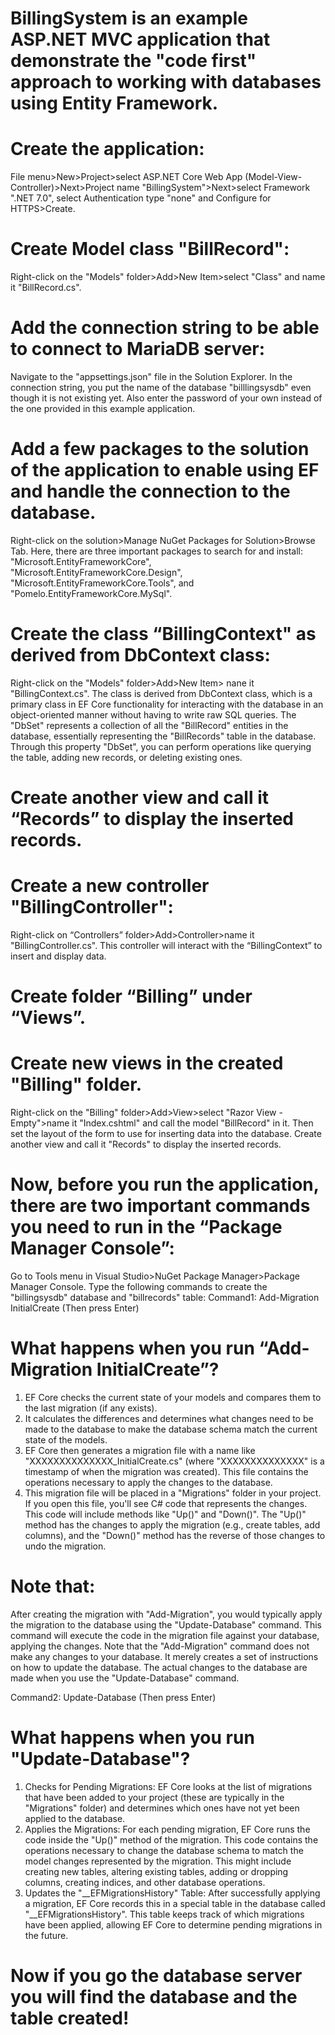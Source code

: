 # BillingSystem is an example ASP.NET MVC application that demonstrate the "code first" approach to working with databases using Entity Framework.
# Create the application:
File menu>New>Project>select ASP.NET Core Web App (Model-View-Controller)>Next>Project name "BillingSystem">Next>select Framework ".NET 7.0", select Authentication type "none" and Configure for HTTPS>Create.
# Create Model class "BillRecord":
Right-click on the "Models" folder>Add>New Item>select "Class" and name it "BillRecord.cs".
# Add the connection string to be able to connect to MariaDB server:
Navigate to the "appsettings.json" file in the Solution Explorer. 
In the connection string, you put the name of the database "billlingsysdb" even though it is not existing yet. 
Also enter the password of your own instead of the one provided in this example application.
# Add a few packages to the solution of the application to enable using EF and handle the connection to the database. 
Right-click on the solution>Manage NuGet Packages for Solution>Browse Tab. 
Here, there are three important packages to search for and install: "Microsoft.EntityFrameworkCore", "Microsoft.EntityFrameworkCore.Design", "Microsoft.EntityFrameworkCore.Tools", and "Pomelo.EntityFrameworkCore.MySql".
# Create the class “BillingContext" as derived from DbContext class:
Right-click on the "Models" folder>Add>New Item> nane it "BillingContext.cs". 
The class is derived from DbContext class, which is a primary class in EF Core functionality for interacting with the database in an object-oriented manner without having to write raw SQL queries.
The "DbSet" represents a collection of all the "BillRecord" entities in the database, essentially representing the "BillRecords" table in the database. 
Through this property "DbSet", you can perform operations like querying the table, adding new records, or deleting existing ones.
# Create another view and call it “Records” to display the inserted records. 
# Create a new controller "BillingController":
Right-click on “Controllers” folder>Add>Controller>name it "BillingController.cs".
This controller will interact with the “BillingContext” to insert and display data.
# Create folder “Billing” under “Views”. 
# Create new views in the created "Billing" folder.
Right-click on the "Billing" folder>Add>View>select "Razor View - Empty">name it "Index.cshtml" and call the model "BillRecord" in it.
Then set the layout of the form to use for inserting data into the database.
Create another view and call it "Records" to display the inserted records.
# Now, before you run the application, there are two important commands you need to run in the “Package Manager Console”:
Go to Tools menu in Visual Studio>NuGet Package Manager>Package Manager Console.
Type the following commands to create the "billingsysdb" database and "billrecords" table:
Command1: Add-Migration InitialCreate (Then press Enter)
# What happens when you run “Add-Migration InitialCreate”?
1.	EF Core checks the current state of your models and compares them to the last migration (if any exists). 
2.	It calculates the differences and determines what changes need to be made to the database to make the database schema match the current state of the models.
3.	EF Core then generates a migration file with a name like "XXXXXXXXXXXXXX_InitialCreate.cs" (where "XXXXXXXXXXXXXX" is a timestamp of when the migration was created). This file contains the operations necessary to apply the changes to the database.
4.	This migration file will be placed in a "Migrations" folder in your project. If you open this file, you'll see C# code that represents the changes. This code will include methods like "Up()" and "Down()". The "Up()" method has the changes to apply the migration (e.g., create tables, add columns), and the "Down()" method has the reverse of those changes to undo the migration.
# Note that: 
After creating the migration with "Add-Migration", you would typically apply the migration to the database using the "Update-Database" command. This command will execute the code in the migration file against your database, applying the changes.
Note that the "Add-Migration" command does not make any changes to your database. It merely creates a set of instructions on how to update the database. The actual changes to the database are made when you use the "Update-Database" command.

Command2: Update-Database (Then press Enter)
# What happens when you run "Update-Database"? 
1.	Checks for Pending Migrations: EF Core looks at the list of migrations that have been added to your project (these are typically in the "Migrations" folder) and determines which ones have not yet been applied to the database.
2.	Applies the Migrations: For each pending migration, EF Core runs the code inside the "Up()" method of the migration. This code contains the operations necessary to change the database schema to match the model changes represented by the migration. This might include creating new tables, altering existing tables, adding or dropping columns, creating indices, and other database operations.
3.	Updates the "__EFMigrationsHistory" Table: After successfully applying a migration, EF Core records this in a special table in the database called "__EFMigrationsHistory". This table keeps track of which migrations have been applied, allowing EF Core to determine pending migrations in the future.
# Now if you go the database server you will find the database and the table created!


